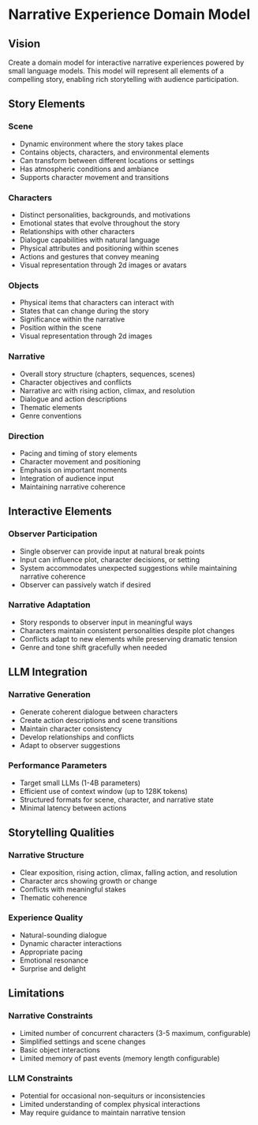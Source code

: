 # Narrative Experience Domain Model

## Vision
Create a domain model for interactive narrative experiences powered by small language models. This model will represent all elements of a compelling story, enabling rich storytelling with audience participation.

## Story Elements

### Scene
- Dynamic environment where the story takes place
- Contains objects, characters, and environmental elements
- Can transform between different locations or settings
- Has atmospheric conditions and ambiance
- Supports character movement and transitions

### Characters
- Distinct personalities, backgrounds, and motivations
- Emotional states that evolve throughout the story
- Relationships with other characters
- Dialogue capabilities with natural language
- Physical attributes and positioning within scenes
- Actions and gestures that convey meaning
- Visual representation through 2d images or avatars

### Objects
- Physical items that characters can interact with
- States that can change during the story
- Significance within the narrative
- Position within the scene
- Visual representation through 2d images

### Narrative
- Overall story structure (chapters, sequences, scenes)
- Character objectives and conflicts
- Narrative arc with rising action, climax, and resolution
- Dialogue and action descriptions
- Thematic elements
- Genre conventions

### Direction
- Pacing and timing of story elements
- Character movement and positioning
- Emphasis on important moments
- Integration of audience input
- Maintaining narrative coherence

## Interactive Elements

### Observer Participation
- Single observer can provide input at natural break points
- Input can influence plot, character decisions, or setting
- System accommodates unexpected suggestions while maintaining narrative coherence
- Observer can passively watch if desired

### Narrative Adaptation
- Story responds to observer input in meaningful ways
- Characters maintain consistent personalities despite plot changes
- Conflicts adapt to new elements while preserving dramatic tension
- Genre and tone shift gracefully when needed

## LLM Integration

### Narrative Generation
- Generate coherent dialogue between characters
- Create action descriptions and scene transitions
- Maintain character consistency
- Develop relationships and conflicts
- Adapt to observer suggestions

### Performance Parameters
- Target small LLMs (1-4B parameters)
- Efficient use of context window (up to 128K tokens)
- Structured formats for scene, character, and narrative state
- Minimal latency between actions

## Storytelling Qualities

### Narrative Structure
- Clear exposition, rising action, climax, falling action, and resolution
- Character arcs showing growth or change
- Conflicts with meaningful stakes
- Thematic coherence

### Experience Quality
- Natural-sounding dialogue
- Dynamic character interactions
- Appropriate pacing
- Emotional resonance
- Surprise and delight

## Limitations

### Narrative Constraints
- Limited number of concurrent characters (3-5 maximum, configurable)
- Simplified settings and scene changes
- Basic object interactions
- Limited memory of past events (memory length configurable)

### LLM Constraints
- Potential for occasional non-sequiturs or inconsistencies
- Limited understanding of complex physical interactions
- May require guidance to maintain narrative tension 